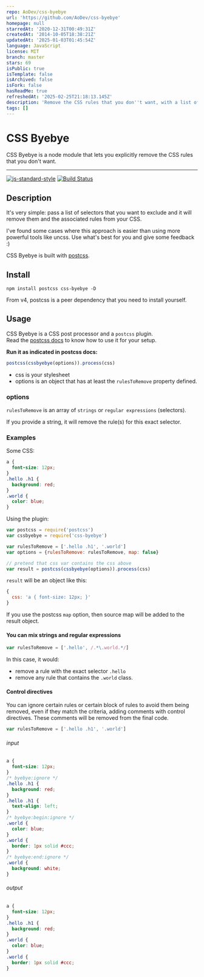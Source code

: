 ```yaml
---
repo: AoDev/css-byebye
url: 'https://github.com/AoDev/css-byebye'
homepage: null
starredAt: '2020-12-31T00:49:31Z'
createdAt: '2014-10-05T18:38:21Z'
updatedAt: '2025-01-03T01:45:54Z'
language: JavaScript
license: MIT
branch: master
stars: 69
isPublic: true
isTemplate: false
isArchived: false
isFork: false
hasReadMe: true
refreshedAt: '2025-02-25T21:18:13.145Z'
description: 'Remove the CSS rules that you don''t want, with a list of selectors'
tags: []
---
```


# CSS Byebye

CSS Byebye is a node module that lets you explicitly remove the CSS rules that you don't want.

---

[![js-standard-style](https://img.shields.io/badge/code%20style-standard-brightgreen.svg?style=flat)](https://github.com/feross/standard)
[![Build Status](https://app.travis-ci.com/AoDev/css-byebye.svg?branch=master)](https://app.travis-ci.com/AoDev/css-byebye)

## Description

It's very simple: pass a list of selectors that you want to exclude and it will remove them and the associated rules from your CSS.

I've found some cases where this approach is easier than using more powerful tools like uncss.
Use what's best for you and give some feedback :)

CSS Byebye is built with [postcss](https://github.com/postcss/postcss).

## Install

```
npm install postcss css-byebye -D
```

From v4, postcss is a peer dependency that you need to install yourself.

## Usage

CSS Byebye is a CSS post processor and a `postcss` plugin.  
Read the [postcss docs](https://github.com/postcss/postcss#usage) to know how to use it for your setup.

**Run it as indicated in postcss docs:**

```js
postcss(cssbyebye(options)).process(css)
```

- css is your stylesheet
- options is an object that has at least the `rulesToRemove` property defined.

### options

`rulesToRemove` is an array of `strings` or `regular expressions` (selectors).

If you provide a string, it will remove the rule(s) for this exact selector.

### Examples

Some CSS:

```css
a {
  font-size: 12px;
}
.hello .h1 {
  background: red;
}
.world {
  color: blue;
}
```

Using the plugin:

```js
var postcss = require('postcss')
var cssbyebye = require('css-byebye')

var rulesToRemove = ['.hello .h1', '.world']
var options = {rulesToRemove: rulesToRemove, map: false}

// pretend that css var contains the css above
var result = postcss(cssbyebye(options)).process(css)
```

`result` will be an object like this:

```js
{
  css: 'a { font-size: 12px; }'
}
```

If you use the postcss `map` option, then source map will be added to the result object.

#### You can mix strings and regular expressions

```js
var rulesToRemove = ['.hello', /.*\.world.*/]
```

In this case, it would:

- remove a rule with the exact selector `.hello`
- remove any rule that contains the `.world` class.

#### Control directives

You can ignore certain rules or certain block of rules to avoid them being removed, even if they match the criteria, adding comments with control directives. These comments will be removed from the final code.

```javascript
var rulesToRemove = ['.hello .h1', '.world']
```

###### input

```css
a {
  font-size: 12px;
}
/* byebye:ignore */
.hello .h1 {
  background: red;
}
.hello .h1 {
  text-align: left;
}
/* byebye:begin:ignore */
.world {
  color: blue;
}
.world {
  border: 1px solid #ccc;
}
/* byebye:end:ignore */
.world {
  background: white;
}
```

###### output

```css
a {
  font-size: 12px;
}
.hello .h1 {
  background: red;
}
.world {
  color: blue;
}
.world {
  border: 1px solid #ccc;
}
```
